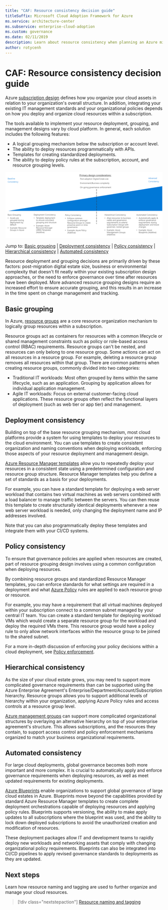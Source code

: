 ```yaml
---
title: "CAF: Resource consistency decision guide"
titleSuffix: Microsoft Cloud Adoption Framework for Azure
ms.service: architecture-center
ms.subservice: enterprise-cloud-adoption
ms.custom: governance
ms.date: 02/11/2019
description: Learn about resource consistency when planning an Azure migrations.
author: rotycenh
---
```


# CAF: Resource consistency decision guide

Azure [subscription design](../subscriptions/overview.md) defines how you organize your cloud assets in relation to your organization's overall structure. In addition, integrating your existing IT management standards and your organizational policies depends on how you deploy and organize cloud resources within a subscription.

The tools available to implement your resource deployment, grouping, and management designs vary by cloud platform. In general, each solution includes the following features:

- A logical grouping mechanism below the subscription or account level.
- The ability to deploy resources programmatically with APIs.
- Templates for creating standardized deployments.
- The ability to deploy policy rules at the subscription, account, and resource grouping levels.

![Plotting resource consistency options from least to most complex, aligned with jump links below](../../_images/discovery-guides/discovery-guide-resource-consistency.png)

Jump to: [Basic grouping](#basic-grouping) | [Deployment consistency](#deployment-consistency) | [Policy consistency](#policy-consistency) | [Hierarchical consistency](#hierarchical-consistency) | [Automated consistency](#automated-consistency)

Resource deployment and grouping decisions are primarily driven by these factors: post-migration digital estate size, business or environmental complexity that doesn't fit neatly within your existing subscription design approaches, or the need to enforce governance over time after resources have been deployed. More advanced resource grouping designs require an increased effort to ensure accurate grouping, and this results in an increase in the time spent on change management and tracking.

## Basic grouping

In Azure, [resource groups](/azure/azure-resource-manager/resource-group-overview#resource-groups) are a core resource organization mechanism to logically group resources within a subscription.

Resource groups act as containers for resources with a common lifecycle or shared management constraints such as policy or role-based access control (RBAC) requirements. Resource groups can't be nested, and resources can only belong to one resource group. Some actions can act on all resources in a resource group. For example, deleting a resource group removes all resources within that group. There are common patterns when creating resource groups, commonly divided into two categories:

- Traditional IT workloads: Most often grouped by items within the same lifecycle, such as an application. Grouping by application allows for individual application management.
- Agile IT workloads: Focus on external customer-facing cloud applications. These resource groups often reflect the functional layers of deployment (such as web tier or app tier) and management.

## Deployment consistency

Building on top of the base resource grouping mechanism, most cloud platforms provide a system for using templates to deploy your resources to the cloud environment. You can use templates to create consistent organization and naming conventions when deploying workloads, enforcing those aspects of your resource deployment and management design.

[Azure Resource Manager templates](/azure/azure-resource-manager/resource-group-overview#template-deployment) allow you to repeatedly deploy your resources in a consistent state using a predetermined configuration and resource group structure. Resource Manager templates help you define a set of standards as a basis for your deployments.

For example, you can have a standard template for deploying a web server workload that contains two virtual machines as web servers combined with a load balancer to manage traffic between the servers. You can then reuse this template to create structurally identical deployments whenever a new web server workload is needed, only changing the deployment name and IP addresses involved.

Note that you can also programmatically deploy these templates and integrate them with your CI/CD systems.

## Policy consistency

To ensure that governance policies are applied when resources are created, part of resource grouping design involves using a common configuration when deploying resources.

By combining resource groups and standardized Resource Manager templates, you can enforce standards for what settings are required in a deployment and what [Azure Policy](/azure/governance/policy/overview) rules are applied to each resource group or resource.

For example, you may have a requirement that all virtual machines deployed within your subscription connect to a common subnet managed by your central IT team. You can create a standard template for deploying workload VMs which would create a separate resource group for the workload and deploy the required VMs there. This resource group would have a policy rule to only allow network interfaces within the resource group to be joined to the shared subnet.

For a more in-depth discussion of enforcing your policy decisions within a cloud deployment, see [Policy enforcement](../policy-enforcement/overview.md).

## Hierarchical consistency

As the size of your cloud estate grows, you may need to support more complicated governance requirements than can be supported using the Azure Enterprise Agreement's Enterprise/Department/Account/Subscription hierarchy. Resource groups allows you to support additional levels of hierarchy within your organization, applying Azure Policy rules and access controls at a resource group level.

[Azure management groups](../subscriptions/overview.md#management-groups) can support more complicated organizational structures by overlaying an alternative hierarchy on top of your enterprise agreement's structure. This allows subscriptions, and the resources they contain, to support access control and policy enforcement mechanisms organized to match your business organizational requirements.

## Automated consistency

For large cloud deployments, global governance becomes both more important and more complex. It is crucial to automatically apply and enforce governance requirements when deploying resources, as well as meet updated requirements for existing deployments.

[Azure Blueprints](/azure/governance/blueprints/overview) enable organizations to support global governance of large cloud estates in Azure. Blueprints move beyond the capabilities provided by standard Azure Resource Manager templates to create complete deployment orchestrations capable of deploying resources and applying policy rules. Blueprints supports versioning, the ability to make apply updates to all subscriptions where the blueprint was used, and the ability to lock down deployed subscriptions to avoid the unauthorized creation and modification of resources.

These deployment packages allow IT and development teams to rapidly deploy new workloads and networking assets that comply with changing organizational policy requirements. Blueprints can also be integrated into CI/CD pipelines to apply revised governance standards to deployments as they are updated.

## Next steps

Learn how resource naming and tagging are used to further organize and manage your cloud resources.

> [!div class="nextstepaction"]
> [Resource naming and tagging](../resource-tagging/overview.md)
